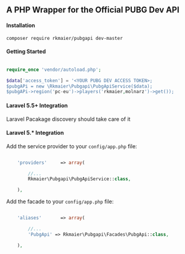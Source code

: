 ## A PHP Wrapper for the Official PUBG Dev API

#### Installation 

` composer require rkmaier/pubgapi dev-master `



#### Getting Started

```php

require_once 'vendor/autoload.php'; 

$data['access_token'] = '<YOUR PUBG DEV ACCESS TOKEN>; 
$pubgAPi = new \Rkmaier\Pubgapi\PubgApiService($data); 
$pubgAPi->region('pc-eu')->players('rkmaier,molnarz')->get());

```
#### Laravel 5.5+ Integration
Laravel Pacakage discovery should take care of it


#### Laravel 5.* Integration

Add the service provider to your `config/app.php` file:

```php

    'providers'     => array(

        //...
        Rkmaier\Pubgapi\PubgApiService::class,

    ),
```

Add the facade to your `config/app.php` file:

```php

    'aliases'       => array(

        //...
        'PubgApi' => Rkmaier\Pubgapi\Facades\PubgApi::class,

    ),

```


